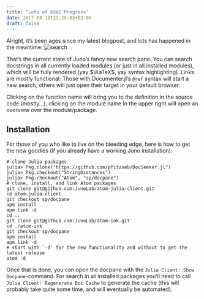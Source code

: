 ```yaml
---
title: "Lots of GSoC Progress"
date: 2017-08-10T23:25:03+02:00
draft: false
---
```


Alright, it’s been ages since my latest blogpost, and lots has happened in the meantime:
![search](/img/Blogposts/lotsaprogress/search.png)

That’s the current state of Juno’s fancy new search pane. You can search docstrings in all currently loaded modules (or just in all installed modules), which will be fully rendered (yay $\KaTeX$, yay syntax highlighting). Links are mostly functional: Those with Documenter.jl’s `@ref` syntax will start a new search, others will just open their target in your default browser.

Clicking on the function name will bring you to the definition in the source code (mostly…), clicking on the module name in the upper right will open an overview over the module/package.

## Installation

For those of you who like to live on the bleeding edge, here is how to get the new goodies (if you already have a working Juno installation):
```
# clone Julia packages
julia> Pkg.clone("https://github.com/pfitzseb/DocSeeker.jl")
julia> Pkg.checkout("StringDistances")
julia> Pkg.checkout("Atom", "sp/docpane")
# clone, install, and link Atom packages
git clone git@github.com:JunoLab/atom-julia-client.git
cd atom-julia-client
git checkout sp/docpane
apm install
apm link -d
cd ..
git clone git@github.com:JunoLab/atom-ink.git
cd ./atom-ink
git checkout sp/docpane
apm install
apm link -d
# start with `-d` for the new functionality and without to get the latest release
atom -d
```
Once that is done, you can open the docpane with the `Julia Client: Show Docpane`-command. For search in all installed packages you’ll need to call `Julia Client: Regenerate Doc Cache` to generate the cache (this will probably take quite some time, and will eventually be automated).
